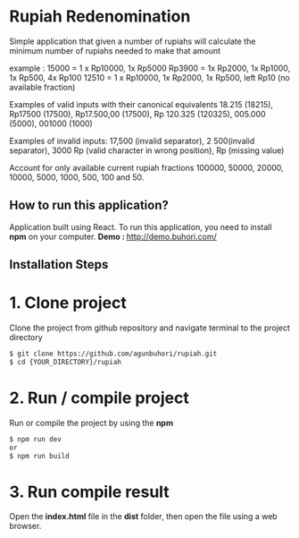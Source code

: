 <h1>Rupiah Redenomination</h1>

Simple application that given a number of rupiahs will calculate the minimum number of rupiahs needed to make that amount 

example :
15000 = 1 x Rp10000, 1x Rp5000
Rp3900 = 1x Rp2000, 1x Rp1000, 1x Rp500, 4x Rp100
12510 = 1 x Rp10000, 1x Rp2000, 1x Rp500, left Rp10 (no available fraction)

Examples of valid inputs with their canonical equivalents 18.215 (18215), Rp17500 (17500), Rp17.500,00 (17500), Rp 120.325 (120325), 005.000 (5000), 001000 (1000)

Examples of invalid inputs: 17,500 (invalid separator),  2 500(invalid separator), 3000 Rp (valid character in wrong position), Rp (missing value)

Account for only available current rupiah fractions 100000, 50000, 20000, 10000, 5000, 1000, 500, 100 and 50. 

<h2>How to run this application?</h2>
Application built using React. To run this application, you need to install <b>npm</b> on your computer.
<b>Demo : </b> <a href="http://demo.buhori.com/" target="_blank">http://demo.buhori.com/</a>

## Installation Steps

# 1. Clone project
Clone the project from github repository and navigate terminal to the project directory
```bash
$ git clone https://github.com/agunbuhori/rupiah.git
$ cd {YOUR_DIRECTORY}/rupiah
```

# 2. Run / compile project
Run or compile the project by using the <b>npm</b>
```bash
$ npm run dev
or
$ npm run build
```

# 3. Run compile result
Open the <b>index.html</b> file in the <b>dist</b> folder, then open the file using a web browser.
